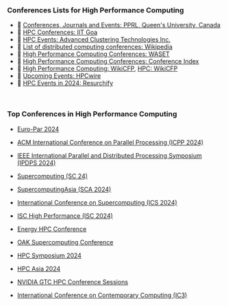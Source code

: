 <!-- | 🧪 [XXX](https://github.com/puzzlef/XXX) | DDD | -->


### Conferences Lists for High Performance Computing

- 🎃 [Conferences, Journals and Events: PPRL, Queen's University, Canada](https://www.queensu.ca/academia/afsahi/pprl/events.html)
- 🎃 [HPC Conferences: IIT Goa](https://iitgoa.ac.in/hpc-conferences/)
- 🎃 [HPC Events: Advanced Clustering Technologies Inc.](https://www.advancedclustering.com/company-overview/events/)
- 🎃 [List of distributed computing conferences: Wikipedia](https://en.wikipedia.org/wiki/List_of_distributed_computing_conferences)
- 🎃 [High Performance Computing Conferences: WASET](https://waset.org/high-performance-computing-conferences)
- 🎃 [High Performance Computing Conferences: Conference Index](https://conferenceindex.org/conferences/high-performance-computing)
- 🎃 [High Performance Computing: WikiCFP](http://www.wikicfp.com/cfp/call?conference=high%20performance%20computing), [HPC: WikiCFP](http://www.wikicfp.com/cfp/call?conference=HPC)
- 🎃 [Upcoming Events: HPCwire](https://www.hpcwire.com/events/)
- 🎃 [HPC Events in 2024: Resurchify](https://www.resurchify.com/e/all-events/hpc/all-countries/2024/page/1/)

<br>


### Top Conferences in High Performance Computing

- [Euro-Par 2024](https://2024.euro-par.org)
- [ACM International Conference on Parallel Processing (ICPP 2024)](https://icpp2024.org)
- [IEEE International Parallel and Distributed Processing Symposium (IPDPS 2024)](https://www.ipdps.org)

- [Supercomputing (SC 24)](https://sc24.supercomputing.org)
- [SupercomputingAsia (SCA 2024)](https://sca24.sc-asia.org)
- [International Conference on Supercomputing (ICS 2024)](https://ics2024.github.io)
- [ISC High Performance (ISC 2024)](https://www.isc-hpc.com/agenda-2024.html)
- [Energy HPC Conference](https://www.energyhpc.rice.edu)
- [OAK Supercomputing Conference](https://www.wichita.edu/services/hpc/oaksupercompute2024/index.php)
- [HPC Symposium 2024](https://www.iitk.ac.in/cce/events/24-25/hpc-symposium/)
- [HPC Asia 2024](https://sighpc.ipsj.or.jp/HPCAsia2024/)
- [NVIDIA GTC HPC Conference Sessions](https://www.nvidia.com/gtc/sessions/hpc/)
- [International Conference on Contemporary Computing (IC3)](https://www.ic3conf.net)
